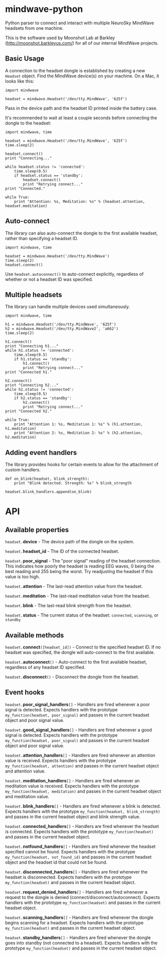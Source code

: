 mindwave-python
===============

Python parser to connect and interact with multiple NeuroSky MindWave headsets from one machine.

This is the software used by Moonshot Lab at Barkley (http://moonshot.barkleyus.com/) for all of our internal MindWave projects.

Basic Usage
-----------

A connection to the headset dongle is established by creating a new `Headset` object. Find the MindWave device(s) on your machine. On a Mac, it looks like this:

    import mindwave
    
    headset = mindwave.Headset('/dev/tty.MindWave', '625f')

Pass in the device path and the headset ID printed inside the battery case.

It's recommended to wait at least a couple seconds before connecting the dongle to the headset:

    import mindwave, time
    
    headset = mindwave.Headset('/dev/tty.MindWave', '625f')
    time.sleep(2)
    
    headset.connect()
    print "Connecting..."
    
    while headset.status != 'connected':
        time.sleep(0.5)
        if headset.status == 'standby':
            headset.connect()
            print "Retrying connect..."
    print "Connected."
    
    while True:
        print "Attention: %s, Meditation: %s" % (headset.attention, headset.meditation)


Auto-connect
------------

The library can also auto-connect the dongle to the first available headset, rather than specifying a headset ID.

    import mindwave, time
    
    headset = mindwave.Headset('/dev/tty.MindWave')
    time.sleep(2)
    headset.connect()

Use `headset.autoconnect()` to auto-connect explicitly, regardless of whether or not a headset ID was specified.


Multiple headsets
-----------------

The library can handle multiple devices used simultaneously.

    import mindwave, time
    
    h1 = mindwave.Headset('/dev/tty.MindWave', '625f')
    h2 = mindwave.Headset('/dev/tty.MindWave2', 'a662')
    time.sleep(2)
    
    h1.connect()
    print "Connecting h1..."
    while h1.status != 'connected':
        time.sleep(0.5)
        if h1.status == 'standby':
            h1.connect()
            print "Retrying connect..."
    print "Connected h1."
    
    h2.connect()
    print "Connecting h2..."
    while h2.status != 'connected':
        time.sleep(0.5)
        if h2.status == 'standby':
            h2.connect()
            print "Retrying connect..."
    print "Connected h2."
    
    while True:
        print "Attention 1: %s, Meditation 1: %s" % (h1.attention, h1.meditation)
        print "Attention 2: %s, Meditation 2: %s" % (h2.attention, h2.meditation)


Adding event handlers
---------------------

The library provides hooks for certain events to allow for the attachment of custom handlers.

    def on_blink(headset, blink_strength):
        print "Blink detected. Strength: %s" % blink_strength
    
    headset.blink_handlers.append(on_blink)


API
===

Available properties
--------------------

`headset.`**device** - The device path of the dongle on the system.

`headset.`**headset_id** - The ID of the connected headset.

`headset.`**poor_signal** - The "poor signal" reading of the headset connection. This indicates how poorly the headset is reading EEG waves, 0 being the best reading and 255 being the worst. Try readjusting the headset if this value is too high.

`headset.`**attention** - The last-read attention value from the headset.

`headset.`**meditation** - The last-read meditation value from the headset.

`headset.`**blink** - The last-read blink strength from the headset.

`headset.`**status** - The current status of the headset: `connected`, `scanning`, or `standby`


Available methods
-----------------

`headset.`**connect**`([headset_id])` - Connect to the specified headset ID. If no headset was specified, the dongle will auto-connect to the first available.

`headset.`**autoconnect**`()` - Auto-connect to the first available headset, regardless of any headset ID specified.

`headset.`**disconnect**`()` - Disconnect the dongle from the headset.


Event hooks
-----------

`headset.`**poor_signal_handlers**`[]` - Handlers are fired whenever a poor signal is detected. Expects handlers with the prototype `my_function(headset, poor_signal)` and passes in the current headset object and poor signal value.

`headset.`**good_signal_handlers**`[]` - Handlers are fired whenever a good signal is detected. Expects handlers with the prototype `my_function(headset, poor_signal)` and passes in the current headset object and poor signal value.

`headset.`**attention_handlers**`[]` - Handlers are fired whenever an attention value is received. Expects handlers with the prototype `my_function(headset, attention)` and passes in the current headset object and attention value.

`headset.`**meditation_handlers**`[]` - Handlers are fired whenever an meditation value is received. Expects handlers with the prototype `my_function(headset, meditation)` and passes in the current headset object and meditation value.

`headset.`**blink_handlers**`[]` - Handlers are fired whenever a blink is detected. Expects handlers with the prototype `my_function(headset, blink_strength)` and passes in the current headset object and blink strength value.

`headset.`**connected_handlers**`[]` - Handlers are fired whenever the headset is connected. Expects handlers with the prototype `my_function(headset)` and passes in the current headset object.

`headset.`**notfound_handlers**`[]` - Handlers are fired whenever the headset specified cannot be found. Expects handlers with the prototype `my_function(headset, not_found_id)` and passes in the current headset object and the headset id that could not be found.

`headset.`**disconnected_handlers**`[]` - Handlers are fired whenever the headset is disconnected. Expects handlers with the prototype `my_function(headset)` and passes in the current headset object.

`headset.`**request_denied_handlers**`[]` - Handlers are fired whenever a request to the dongle is denied (connect/disconnect/autoconnect). Expects handlers with the prototype `my_function(headset)` and passes in the current headset object.

`headset.`**scanning_handlers**`[]` - Handlers are fired whenever the dongle begins scanning for a headset. Expects handlers with the prototype `my_function(headset)` and passes in the current headset object.

`headset.`**standby_handlers**`[]` - Handlers are fired whenever the dongle goes into standby (not connected to a headset). Expects handlers with the prototype `my_function(headset)` and passes in the current headset object.

